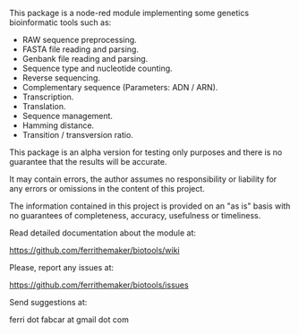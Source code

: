 This package is a node-red module implementing some genetics bioinformatic tools such as:

- RAW sequence preprocessing.
- FASTA file reading and parsing.
- Genbank file reading and parsing.
- Sequence type and nucleotide counting.
- Reverse sequencing.
- Complementary sequence (Parameters: ADN / ARN).
- Transcription.
- Translation.
- Sequence management.
- Hamming distance.
- Transition / transversion ratio.

This package is an alpha version for testing only purposes and there is no guarantee that the results will be accurate. 

It may contain errors, the author assumes no responsibility or liability for any errors or omissions in the content of this project. 

The information contained in this project is provided on an "as is" basis with no guarantees of completeness, accuracy, usefulness or timeliness.

Read detailed documentation about the module at:

https://github.com/ferrithemaker/biotools/wiki

Please, report any issues at:

https://github.com/ferrithemaker/biotools/issues

Send suggestions at:

ferri dot fabcar at gmail dot com
